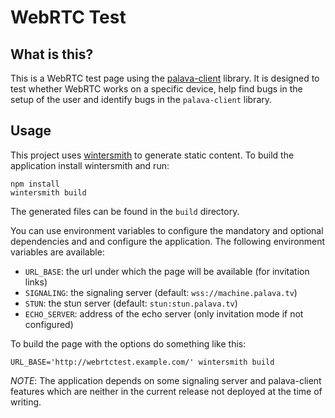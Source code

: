 # WebRTC Test

## What is this?

This is a WebRTC test page using the
[palava-client](https://github.com/palavatv/palava-client) library. It is
designed to test whether WebRTC works on a specific device, help find bugs in
the setup of the user and identify bugs in the `palava-client` library.

## Usage

This project uses [wintersmith](http://wintersmith.io/) to generate static
content. To build the application install wintersmith and run:

    npm install
    wintersmith build

The generated files can be found in the `build` directory.

You can use environment variables to configure the mandatory and optional
dependencies and and configure the application. The following environment
variables are available:

* `URL_BASE`: the url under which the page will be available (for invitation
  links)
* `SIGNALING`: the signaling server (default: `wss://machine.palava.tv`)
* `STUN`: the stun server (default: `stun:stun.palava.tv`)
* `ECHO_SERVER`: address of the echo server (only invitation mode if not
  configured)

To build the page with the options do something like this:

    URL_BASE='http://webrtctest.example.com/' wintersmith build

*NOTE*: The application depends on some signaling server and palava-client
features which are neither in the current release not deployed at the time of
writing.

